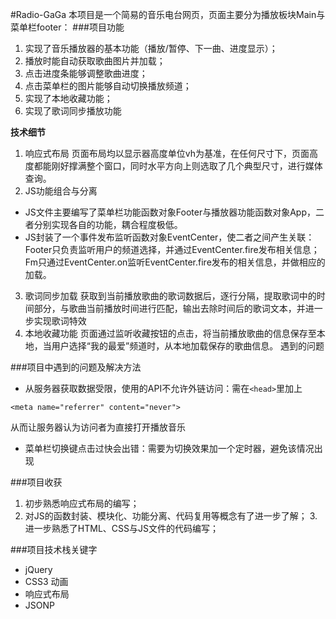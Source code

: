 #Radio-GaGa
本项目是一个简易的音乐电台网页，页面主要分为播放板块Main与菜单栏footer：
###项目功能
1. 实现了音乐播放器的基本功能（播放/暂停、下一曲、进度显示）；
2. 播放时能自动获取歌曲图片并加载；
3. 点击进度条能够调整歌曲进度；
4. 点击菜单栏的图片能够自动切换播放频道；
5. 实现了本地收藏功能；
6. 实现了歌词同步播放功能

**技术细节**

1. 响应式布局
页面布局均以显示器高度单位vh为基准，在任何尺寸下，页面高度都能刚好撑满整个窗口，同时水平方向上则选取了几个典型尺寸，进行媒体查询。
2. JS功能组合与分离
- JS文件主要编写了菜单栏功能函数对象Footer与播放器功能函数对象App，二者分别实现各自的功能，耦合程度极低。
- JS封装了一个事件发布监听函数对象EventCenter，使二者之间产生关联：Footer只负责监听用户的频道选择，并通过EventCenter.fire发布相关信息；Fm只通过EventCenter.on监听EventCenter.fire发布的相关信息，并做相应的加载。

3. 歌词同步加载
获取到当前播放歌曲的歌词数据后，逐行分隔，提取歌词中的时间部分，与歌曲当前播放时间进行匹配，输出去除时间后的歌词文本，并进一步实现歌词特效
4. 本地收藏功能
页面通过监听收藏按钮的点击，将当前播放歌曲的信息保存至本地，当用户选择“我的最爱”频道时，从本地加载保存的歌曲信息。
遇到的问题

###项目中遇到的问题及解决方法
- 从服务器获取数据受限，使用的API不允许外链访问：需在`<head>`里加上
```
<meta name="referrer" content="never">
```
从而让服务器认为访问者为直接打开播放音乐
- 菜单栏切换键点击过快会出错：需要为切换效果加一个定时器，避免该情况出现

###项目收获
1. 初步熟悉响应式布局的编写；
2. 对JS的函数封装、模块化、功能分离、代码复用等概念有了进一步了解；
3.进一步熟悉了HTML、CSS与JS文件的代码编写；

###项目技术栈关键字
- jQuery
- CSS3 动画
- 响应式布局
- JSONP

